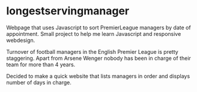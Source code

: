 # longestservingmanager
Webpage that uses Javascript to sort PremierLeague managers by date of appointment. Small project to help me learn Javascript and responsive webdesign.

Turnover of football managers in the English Premier League is pretty staggering. Apart from Arsene Wenger nobody has been in charge of their team for more than 4 years.

Decided to make a quick website that lists managers in order and displays number of days in charge.


